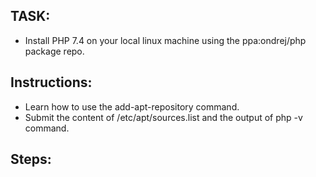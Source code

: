 ## TASK:
- Install PHP 7.4 on your local linux machine using the ppa:ondrej/php package repo.

## Instructions:
- Learn how to use the add-apt-repository command.
- Submit the content of /etc/apt/sources.list and the output of php -v command.

## Steps:
